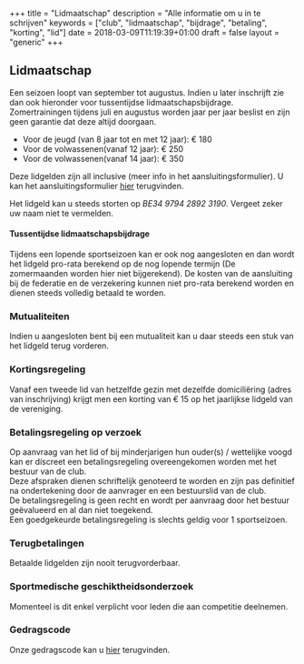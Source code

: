 +++
title = "Lidmaatschap"
description = "Alle informatie om u in te schrijven"
keywords = ["club", "lidmaatschap", "bijdrage", "betaling", "korting", "lid"]
date = 2018-03-09T11:19:39+01:00
draft = false
layout = "generic"
+++
## Lidmaatschap
Een seizoen loopt van september tot augustus. Indien u later inschrijft zie dan ook hieronder voor tussentijdse lidmaatschapsbijdrage.
Zomertrainingen tijdens juli en augustus worden jaar per jaar beslist en zijn geen garantie dat deze altijd doorgaan.

* Voor de jeugd (van 8 jaar tot en met 12 jaar): € 180
* Voor de volwassenen(vanaf 12 jaar): € 250
* Voor de volwassenen(vanaf 14 jaar): € 350

Deze lidgelden zijn all inclusive (meer info in het aansluitingsformulier).
U kan het aansluitingsformulier [hier](/documents/club/Lidmaatschappij-Invicto_Keerbergen.pdf) terugvinden.

Het lidgeld kan u steeds storten op *BE34 9794 2892 3190*. Vergeet zeker uw naam niet te vermelden.

#### Tussentijdse lidmaatschapsbijdrage
Tijdens een lopende sportseizoen kan er ook nog aangesloten en dan wordt het lidgeld pro-rata berekend op de nog lopende termijn (De zomermaanden worden hier niet bijgerekend). De kosten van de aansluiting bij de federatie en de verzekering kunnen niet pro-rata berekend worden en dienen steeds volledig betaald te worden.

### Mutualiteiten
Indien u aangesloten bent bij een mutualiteit kan u daar steeds een stuk van het lidgeld terug vorderen.

### Kortingsregeling
Vanaf een tweede lid van hetzelfde gezin met dezelfde domiciliëring (adres van inschrijving) krijgt men een korting van € 15 op het jaarlijkse lidgeld van de vereniging. 

### Betalingsregeling op verzoek
Op aanvraag van het lid of bij minderjarigen hun ouder(s) / wettelijke voogd kan er discreet een betalingsregeling overeengekomen worden met het bestuur van de club. \
Deze afspraken dienen schriftelijk genoteerd te worden en zijn pas definitief na ondertekening door de aanvrager en een bestuurslid van de club. \
De betalingsregeling is geen recht en wordt per aanvraag door het bestuur geëvalueerd en al dan niet toegekend. \
Een goedgekeurde betalingsregeling is slechts geldig voor 1 sportseizoen.

### Terugbetalingen
Betaalde lidgelden zijn nooit terugvorderbaar.

### Sportmedische geschiktheidsonderzoek
Momenteel is dit enkel verplicht voor leden die aan competitie deelnemen.

### Gedragscode
Onze gedragscode kan u [hier](/documents/club/Gedragscode.pdf) terugvinden.